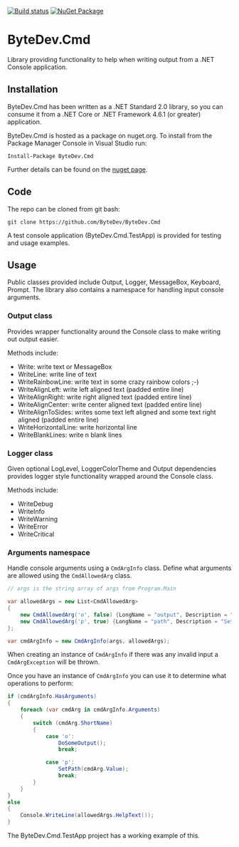 ﻿[![Build status](https://ci.appveyor.com/api/projects/status/github/bytedev/ByteDev.Cmd?branch=master&svg=true)](https://ci.appveyor.com/project/bytedev/ByteDev-Cmd/branch/master)
[![NuGet Package](https://img.shields.io/nuget/v/ByteDev.Cmd.svg)](https://www.nuget.org/packages/ByteDev.Cmd)

# ByteDev.Cmd

Library providing functionality to help when writing output from a .NET Console application.

## Installation

ByteDev.Cmd has been written as a .NET Standard 2.0 library, so you can consume it from a .NET Core or .NET Framework 4.6.1 (or greater) application.

ByteDev.Cmd is hosted as a package on nuget.org.  To install from the Package Manager Console in Visual Studio run:

`Install-Package ByteDev.Cmd`

Further details can be found on the [nuget page](https://www.nuget.org/packages/ByteDev.Cmd/).

## Code

The repo can be cloned from git bash:

`git clone https://github.com/ByteDev/ByteDev.Cmd`

A test console application (ByteDev.Cmd.TestApp) is provided for testing and usage examples.

## Usage

Public classes provided include Output, Logger, MessageBox, Keyboard, Prompt.  The library also contains a namespace for handling input console arguments.

### Output class

Provides wrapper functionality around the Console class to make writing out output easier.

Methods include:
- Write: write text or MessageBox
- WriteLine: write line of text
- WriteRainbowLine: write text in some crazy rainbow colors ;-)
- WriteAlignLeft: write left aligned text (padded entire line)
- WriteAlignRight: write right aligned text (padded entire line)
- WriteAlignCenter: write center aligned text (padded entire line)
- WriteAlignToSides: writes some text left aligned and some text right aligned (padded entire line)
- WriteHorizontalLine: write horizontal line 
- WriteBlankLines: write n blank lines

### Logger class

Given optional LogLevel, LoggerColorTheme and Output dependencies provides logger style functionality wrapped around the Console class.

Methods include:
- WriteDebug
- WriteInfo
- WriteWarning
- WriteError
- WriteCritical

### Arguments namespace

Handle console arguments using a `CmdArgInfo` class.  Define what arguments are allowed using the `CmdAllowedArg` class.

```csharp
// args is the string array of args from Program.Main

var allowedArgs = new List<CmdAllowedArg>
{
    new CmdAllowedArg('o', false) {LongName = "output", Description = "Output something"},
    new CmdAllowedArg('p', true) {LongName = "path", Description = "Set a path"}
};

var cmdArgInfo = new CmdArgInfo(args, allowedArgs);
```

When creating an instance of `CmdArgInfo` if there was any invalid input a `CmdArgException` will be thrown.

Once you have an instance of `CmdArgInfo` you can use it to determine what operations to perform:

```csharp
if (cmdArgInfo.HasArguments)
{
    foreach (var cmdArg in cmdArgInfo.Arguments)
    {
        switch (cmdArg.ShortName)
        {
            case 'o':
                DoSomeOutput();
                break;

            case 'p':
                SetPath(cmdArg.Value);
                break;
        }
    }
}
else
{
    Console.WriteLine(allowedArgs.HelpText());
}
```

The ByteDev.Cmd.TestApp project has a working example of this.

